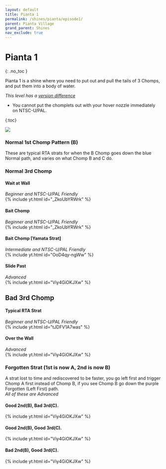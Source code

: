 ```yaml
---
layout: default 
title: Pianta 1
permalink: /shines/pianta/episode1/
parent: Pianta Village
grand_parent: Shines
nav_exclude: true
---
```


# Pianta 1 
{: .no_toc }

Pianta 1 is a shine where you need to put out and pull the tails of 3 Chomps, and put them into a body of water.  

*This level has a [version difference](https://smscommunity.notion.site/Version-Differences-a2da9d8b0b33445a9f361d633f38e969)*  

- You cannot put the chomplets out with your hover nozzle immediately on NTSC-U/PAL. 

{:toc}

<img src="https://i.imgur.com/dzgriwa.png">  

### Normal 1st Chomp Pattern (B)
These are typical RTA strats for when the B Chomp goes down the blue Normal path, and varies on what Chomp B and C do.  

### Normal 3rd Chomp

#### Wait at Wall  
*Beginner and NTSC-U/PAL Friendly*  
{% include yt.html id="_ZkoUbYRWrk" %}  

#### Bait Chomp  
*Beginner and NTSC-U/PAL Friendly*  
{% include yt.html id="_ZkoUbYRWrk" %}  

#### Bait Chomp [Yamata Strat]  
*Intermediate and NTSC-U/PAL Friendly*  
{% include yt.html id="OoD4qy-ngWw" %}  

#### Slide Past  
*Advanced*  
{% include yt.html id="Viy4GiOKJXw" %}  

## Bad 3rd Chomp  

#### Typical RTA Strat  
*Beginner and NTSC-U/PAL Friendly*  
{% include yt.html id="tJDFV1A7was" %}  

#### Over the Wall  
*Advanced*  
{% include yt.html id="Viy4GiOKJXw" %}  

### Forgotten Strat (1st is now A, 2nd is now B)  
A strat lost to time and rediscovered to be faster, you go left first and trigger Chomp A first instead of Chomp B, if you see Chomp B go down the purple Forgotten (Left First) path.  
*All of these are Advanced*  

#### Good 2nd(B), Bad 3rd(C).  
{% include yt.html id="Viy4GiOKJXw" %}  

#### Good 2nd(B), Good 3rd(C).  
{% include yt.html id="Viy4GiOKJXw" %}  

#### Bad 2nd(B), Good 3rd(C).  
{% include yt.html id="Viy4GiOKJXw" %}  

